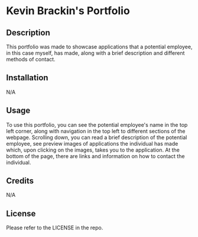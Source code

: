 # Kevin Brackin's Portfolio

## Description

This portfolio was made to showcase applications that a potential employee, in this case myself, has made, along with a brief description and different methods of contact.

## Installation

N/A

## Usage

To use this portfolio, you can see the potential employee's name in the top left corner, along with navigation in the top left to different sections of the webpage. Scrolling down, you can read a brief description of the potential employee, see preview images of applications the individual has made which, upon clicking on the images, takes you to the application. At the bottom of the page, there are links and information on how to contact the individual. 

## Credits

N/A

## License

Please refer to the LICENSE in the repo.